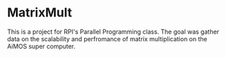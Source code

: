 # MatrixMult

This is a project for RPI's Parallel Programming class. The goal was gather data on the scalability and perfromance of matrix multiplication on the AiMOS super computer.
